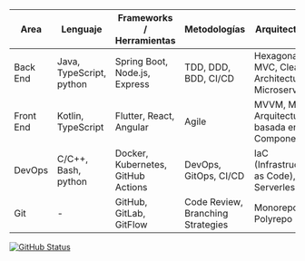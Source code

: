 
<p align="center" >

| Area | Lenguaje | Frameworks / Herramientas | Metodologías | Arquitecturas |
|----------|----------|----------|----------|----------|
| Back End    | Java, TypeScript, python | Spring Boot, Node.js, Express | TDD, DDD, BDD, CI/CD | Hexagonal, MVC, Clean Architecture, Microservicios |
| Front End    | Kotlin, TypeScript | Flutter, React, Angular| Agile | MVVM, MVP, Arquitectura basada en Componentes|
| DevOps    | C/C++, Bash, python |Docker, Kubernetes, GitHub Actions  | DevOps, GitOps, CI/CD | IaC (Infrastructure as Code), Serverless |
| Git    | -   |GitHub, GitLab, GitFlow | Code Review, Branching Strategies | Monorepo, Polyrepo |


<a href="https://github.com/Adrian-REH"><img alt="GitHub Status" src="https://github-readme-stats.vercel.app/api/top-langs/?username=adrian-REH&&layout=compact"/></a>

</p>
